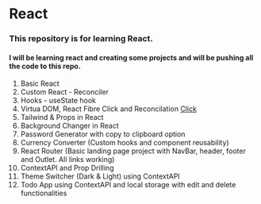 # React
### This repository is for learning React.
#### I will be learning react and creating some projects and will be pushing all the code to this repo.

1. Basic React
2. Custom React - Reconciler
3. Hooks - useState hook
4. Virtua DOM, React Fibre Click and Reconcilation
    [Click](https://github.com/acdlite/react-fiber-architecture)
5. Tailwind & Props in React
6. Background Changer in React
7. Password Generator with copy to clipboard option
8. Currency Converter (Custom hooks and component reusability)
9. React Router (Basic landing page project with NavBar, header, footer and Outlet. All links working)
10. ContextAPI and Prop Drilling
11. Theme Switcher (Dark & Light) using ContextAPI
12. Todo App using ContextAPI and local storage with edit and delete functionalities

